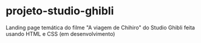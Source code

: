 # projeto-studio-ghibli
 Landing page temática do filme "A viagem de Chihiro" do Studio Ghibli feita usando HTML e CSS (em desenvolvimento)
